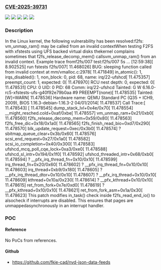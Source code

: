 ### [CVE-2025-39731](https://cve.mitre.org/cgi-bin/cvename.cgi?name=CVE-2025-39731)
![](https://img.shields.io/static/v1?label=Product&message=Linux&color=blue)
![](https://img.shields.io/static/v1?label=Version&message=&color=brightgreen)
![](https://img.shields.io/static/v1?label=Version&message=6.0%20&color=brightgreen)
![](https://img.shields.io/static/v1?label=Version&message=bff139b49d9f70c1ac5384aac94554846aa834de%20&color=brightgreen)
![](https://img.shields.io/static/v1?label=Vulnerability&message=n%2Fa&color=blue)

### Description

In the Linux kernel, the following vulnerability has been resolved:f2fs: vm_unmap_ram() may be called from an invalid contextWhen testing F2FS with xfstests using UFS backed virtual disks thekernel complains sometimes that f2fs_release_decomp_mem() callsvm_unmap_ram() from an invalid context. Example trace fromf2fs/007 test:f2fs/007 5s ...  [12:59:38][    8.902525] run fstests f2fs/007[   11.468026] BUG: sleeping function called from invalid context at mm/vmalloc.c:2978[   11.471849] in_atomic(): 1, irqs_disabled(): 1, non_block: 0, pid: 68, name: irq/22-ufshcd[   11.475357] preempt_count: 1, expected: 0[   11.476970] RCU nest depth: 0, expected: 0[   11.478531] CPU: 0 UID: 0 PID: 68 Comm: irq/22-ufshcd Tainted: G        W           6.16.0-rc5-xfstests-ufs-g40f92e79b0aa #9 PREEMPT(none)[   11.478535] Tainted: [W]=WARN[   11.478536] Hardware name: QEMU Standard PC (Q35 + ICH9, 2009), BIOS 1.16.3-debian-1.16.3-2 04/01/2014[   11.478537] Call Trace:[   11.478543]  <TASK>[   11.478545]  dump_stack_lvl+0x4e/0x70[   11.478554]  __might_resched.cold+0xaf/0xbe[   11.478557]  vm_unmap_ram+0x21/0xb0[   11.478560]  f2fs_release_decomp_mem+0x59/0x80[   11.478563]  f2fs_free_dic+0x18/0x1a0[   11.478565]  f2fs_finish_read_bio+0xd7/0x290[   11.478570]  blk_update_request+0xec/0x3b0[   11.478574]  ? sbitmap_queue_clear+0x3b/0x60[   11.478576]  scsi_end_request+0x27/0x1a0[   11.478582]  scsi_io_completion+0x40/0x300[   11.478583]  ufshcd_mcq_poll_cqe_lock+0xa3/0xe0[   11.478588]  ufshcd_sl_intr+0x194/0x1f0[   11.478592]  ufshcd_threaded_intr+0x68/0xb0[   11.478594]  ? __pfx_irq_thread_fn+0x10/0x10[   11.478599]  irq_thread_fn+0x20/0x60[   11.478602]  ? __pfx_irq_thread_fn+0x10/0x10[   11.478603]  irq_thread+0xb9/0x180[   11.478605]  ? __pfx_irq_thread_dtor+0x10/0x10[   11.478607]  ? __pfx_irq_thread+0x10/0x10[   11.478609]  kthread+0x10a/0x230[   11.478614]  ? __pfx_kthread+0x10/0x10[   11.478615]  ret_from_fork+0x7e/0xd0[   11.478619]  ? __pfx_kthread+0x10/0x10[   11.478621]  ret_from_fork_asm+0x1a/0x30[   11.478623]  </TASK>This patch modifies in_task() check inside f2fs_read_end_io() to alsocheck if interrupts are disabled. This ensures that pages are unmappedasynchronously in an interrupt handler.

### POC

#### Reference
No PoCs from references.

#### Github
- https://github.com/fkie-cad/nvd-json-data-feeds


